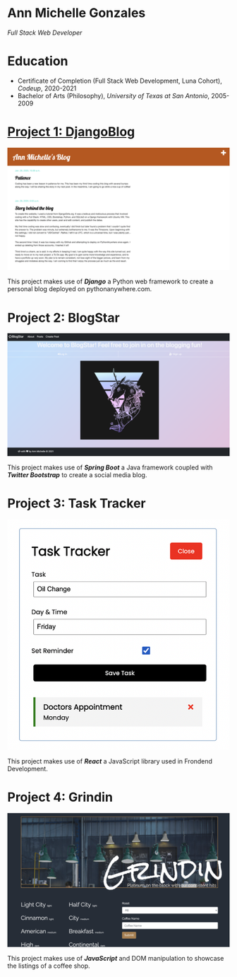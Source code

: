 # Ann Michelle Gonzales
*Full Stack Web Developer*

# Education
* Certificate of Completion (Full Stack Web Development, Luna Cohort), *Codeup*, 2020-2021
* Bachelor of Arts (Philosophy), *University of Texas at San Antonio*, 2005-2009

# [Project 1: DjangoBlog](http://annmichellegonzales.pythonanywhere.com/)
![alt text](DjangoBlog.png)

This project makes use of ***Django*** a Python web framework to create a personal blog deployed on pythonanywhere.com.

# Project 2: BlogStar
![alt text](BlogStar.png)

This project makes use of ***Spring Boot*** a Java framework coupled with ***Twitter Bootstrap*** to create a social media blog.

# Project 3: Task Tracker
![alt text](react-addtask.png)

This project makes use of ***React*** a JavaScript library used in Frondend Development.

# Project 4: Grindin
![alt text](Grindin.png)

This project makes use of ***JavaScript*** and DOM manipulation to showcase the listings of a coffee shop.

